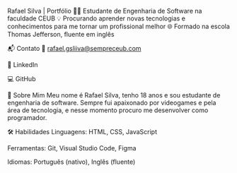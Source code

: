 Rafael Silva | Portfólio
👨‍🎓 Estudante de Engenharia de Software na faculdade CEUB
💡 Procurando aprender novas tecnologias e conhecimentos para me tornar um profissional melhor
🌐 Formado na escola Thomas Jefferson, fluente em inglês

📬 Contato
📧 rafael.gsliiva@sempreceub.com

💼 LinkedIn

💻 GitHub

🧠 Sobre Mim
Meu nome é Rafael Silva, tenho 18 anos e sou estudante de engenharia de software.
Sempre fui apaixonado por videogames e pela área de tecnologia, e nesse momento procuro me desenvolver como programador.

🛠️ Habilidades
Linguagens: HTML, CSS, JavaScript

Ferramentas: Git, Visual Studio Code, Figma

Idiomas: Português (nativo), Inglês (fluente)

